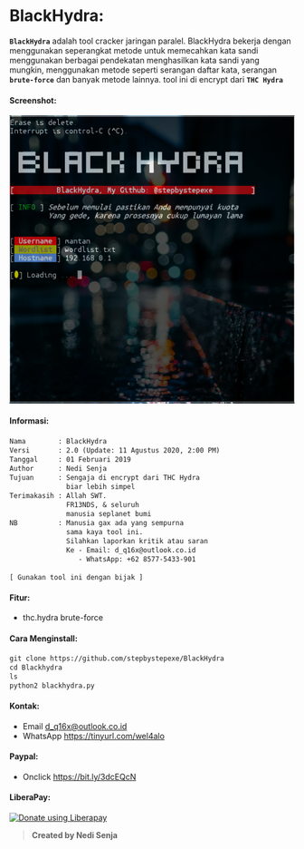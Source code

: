 # BlackHydra:
**```BlackHydra```** adalah tool cracker jaringan paralel. BlackHydra bekerja dengan menggunakan seperangkat metode untuk memecahkan kata sandi menggunakan berbagai pendekatan menghasilkan kata sandi yang mungkin, menggunakan metode seperti serangan daftar kata, serangan **```brute-force```** dan banyak metode lainnya. tool ini di encrypt dari **```THC Hydra```**
#### Screenshot:
![](./Skrinsut.png)
#### Informasi:
```
Nama        : BlackHydra
Versi       : 2.0 (Update: 11 Agustus 2020, 2:00 PM)
Tanggal     : 01 Februari 2019
Author      : Nedi Senja
Tujuan      : Sengaja di encrypt dari THC Hydra
              biar lebih simpel
Terimakasih : Allah SWT.
              FR13NDS, & seluruh
              manusia seplanet bumi
NB          : Manusia gax ada yang sempurna
              sama kaya tool ini.
              Silahkan laporkan kritik atau saran
              Ke - Email: d_q16x@outlook.co.id
                 - WhatsApp: +62 8577-5433-901

[ Gunakan tool ini dengan bijak ]
```
#### Fitur:
+ thc.hydra brute-force
#### Cara Menginstall:
```
git clone https://github.com/stepbystepexe/BlackHydra
cd Blackhydra
ls
python2 blackhydra.py
```
#### Kontak:
+ Email d_q16x@outlook.co.id
+ WhatsApp https://tinyurl.com/wel4alo
#### Paypal:
+ Onclick https://bit.ly/3dcEQcN
#### LiberaPay:
<noscript><a href="https://liberapay.com/stepbystepexe/donate"><img alt="Donate using Liberapay" src="https://liberapay.com/assets/widgets/donate.svg"></a></noscript>
>**Created by Nedi Senja**
